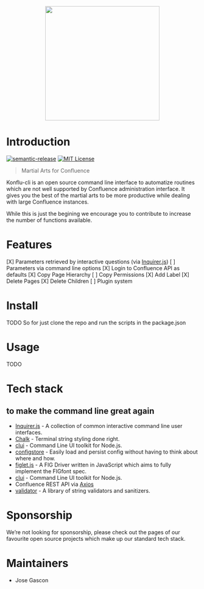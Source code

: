 [<div style="text-align:center"><img  src="docs/.vuepress/public/whispr_logo_charcoal_back.svg" height=300></div>](<(https://sanofi-iadc.github.io/whispr/)>)

# Introduction

[![semantic-release][semantic-release-shield]][semantic-release-url]
[![MIT License][license-shield]][license-url]

> Martial Arts for Confluence

Konflu-cli is an open source command line interface to automatize routines which are not well supported by Confluence administration interface. It gives you the best of the martial arts to be more productive while dealing with large Confluence instances.

While this is just the begining we encourage you to contribute to increase the number of functions available.

# Features

[X] Parameters retrieved by interactive questions (via [Inquirer.js](https://github.com/SBoudrias/Inquirer.js))
[ ] Parameters via command line options
[X] Login to Confluence API as defaults
[X] Copy Page Hierarchy
[ ] Copy Permissions
[X] Add Label
[X] Delete Pages
[X] Delete Children
[ ] Plugin system

# Install

TODO
So for just clone the repo and run the scripts in the package.json

# Usage

TODO

# Tech stack

## to make the command line great again

- [Inquirer.js](https://github.com/SBoudrias/Inquirer.js) - A collection of common interactive command line user interfaces.
- [Chalk](https://github.com/chalk/chalk) - Terminal string styling done right.
- [clui](https://github.com/nathanpeck/clui) - Command Line UI toolkit for Node.js.
- [configstore](https://github.com/yeoman/configstore) - Easily load and persist config without having to think about where and how.
- [figlet.js](https://github.com/patorjk/figlet.js) - A FIG Driver written in JavaScript which aims to fully implement the FIGfont spec.
- [clui](https://github.com/nathanpeck/clui) - Command Line UI toolkit for Node.js.
- Confluence REST API via [Axios](https://github.com/axios/axios)
- [validator](https://github.com/validatorjs/validator.js) - A library of string validators and sanitizers.

# Sponsorship

We’re not looking for sponsorship, please check out the pages of our favourite open source projects which make up our standard tech stack.

# Maintainers

- Jose Gascon

[semantic-release-shield]: https://img.shields.io/badge/%20%20%F0%9F%93%A6%F0%9F%9A%80-semantic--release-e10079.svg
[semantic-release-url]: https://github.com/Sanofi-IADC/konflu-cli/releases
[license-shield]: https://img.shields.io/badge/License-MIT-green.svg
[license-url]: https://github.com/Sanofi-IADC/konflu-cli/blob/master/LICENSE

